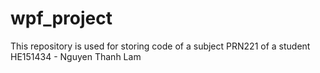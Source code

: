 # wpf_project
This repository is used for storing code of a subject PRN221 of a student HE151434 - Nguyen Thanh Lam
